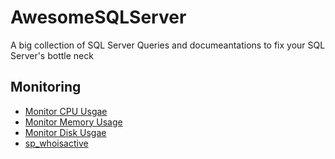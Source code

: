 # AwesomeSQLServer

A big collection of SQL Server Queries and documeantations to fix your SQL Server's bottle neck

## Monitoring
* [Monitor CPU Usgae](https://github.com/SqlAdmin/AwesomeSQLServer/blob/master/T-SQL%20Scripts/CPU%20Monitoring.sql)
* [Monitor Memory Usage](https://github.com/SqlAdmin/AwesomeSQLServer/blob/master/T-SQL%20Scripts/Memory%20Monitoring.sql)
* [Monitor Disk Usgae](https://github.com/SqlAdmin/AwesomeSQLServer/blob/master/T-SQL%20Scripts/Disk%20Space%20Monitoring.sql)
* [sp_whoisactive](https://github.com/SqlAdmin/AwesomeSQLServer/blob/master/T-SQL%20Scripts/sp_whoisactive.sql)
